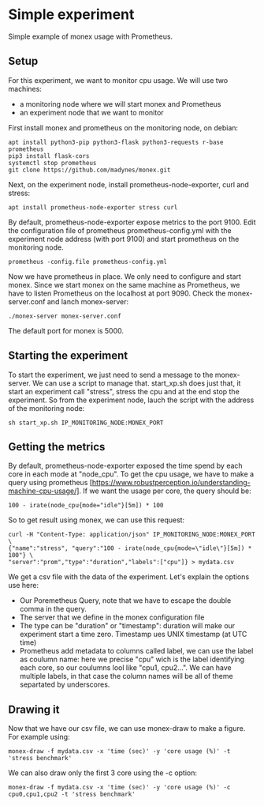 # Simple experiment
Simple example of monex usage with Prometheus.

## Setup
For this experiment, we want to monitor cpu usage. We will use two machines:
- a monitoring node where we will start monex and Prometheus
- an experiment node that we want to monitor

First install monex and prometheus on the monitoring node, on debian:
```
apt install python3-pip python3-flask python3-requests r-base prometheus
pip3 install flask-cors
systemctl stop prometheus
git clone https://github.com/madynes/monex.git
```
Next, on the experiment node, install prometheus-node-exporter, curl and stress:
```
apt install prometheus-node-exporter stress curl
```
By default, prometheus-node-exporter expose metrics to the port 9100.
Edit the configuration file of prometheus prometheus-config.yml with the experiment node address (with port 9100) and start prometheus on the monitoring node.
```
prometheus -config.file prometheus-config.yml
```
Now we have prometheus in place. We only need to configure and start monex.
Since we start monex on the same machine as Prometheus, we have to listen Prometheus on the localhost at port 9090. Check the monex-server.conf and lanch monex-server:
```
./monex-server monex-server.conf
```
The default port for monex is 5000.
## Starting the experiment
To start the experiment, we just need to send a message to the monex-server. We can use a script to manage that. start\_xp.sh does just that, it start an experiment call "stress", stress the cpu and at the end stop the experiment. So from the experiment node, lauch the script with the address of the monitoring node:
```
sh start_xp.sh IP_MONITORING_NODE:MONEX_PORT
```
## Getting the metrics
By default, prometheus-node-exporter exposed the time spend by each core in each mode at "node\_cpu". To get the cpu usage, we have to make a query using prometheus [https://www.robustperception.io/understanding-machine-cpu-usage/]. If we want the usage per core, the query should be:
```
100 - irate(node_cpu{mode="idle"}[5m]) * 100
```
So to get result using monex, we can use this request:
```
curl -H "Content-Type: application/json" IP_MONITORING_NODE:MONEX_PORT \
{"name":"stress", "query":"100 - irate(node_cpu{mode=\"idle\"}[5m]) * 100"} \
"server":"prom","type":"duration","labels":["cpu"]} > mydata.csv
```
We get a csv file with the data of the experiment.
Let's explain the options use here:
- Our Poremetheus Query, note that we have to escape the double comma in the query.
- The server that we define in the monex configuration file
- The type can be "duration" or "timestamp": duration will make our experiment start a time zero. Timestamp ues UNIX timestamp (at UTC time)
- Prometheus add metadata to columns called label, we can use the label as coulumn name: here we precise "cpu" wich is the label identifying each core, so our coulumns lool like "cpu1, cpu2...". We can have multiple labels, in that case the column names will be all of theme separtated by underscores.
## Drawing it
Now that we have our csv file, we can use monex-draw to make a figure. For example using:
```
monex-draw -f mydata.csv -x 'time (sec)' -y 'core usage (%)' -t 'stress benchmark'
```
We can also draw only the first 3 core using the -c option:
```
monex-draw -f mydata.csv -x 'time (sec)' -y 'core usage (%)' -c cpu0,cpu1,cpu2 -t 'stress benchmark'
```
